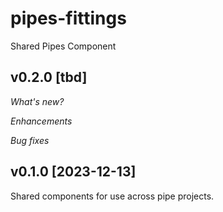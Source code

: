 # pipes-fittings

Shared Pipes Component

## v0.2.0 [tbd]

*What's new?*

*Enhancements*
 
*Bug fixes*

## v0.1.0 [2023-12-13]

Shared components for use across pipe projects.